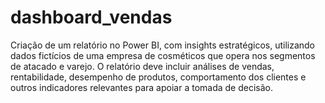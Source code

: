 # dashboard_vendas
Criação de um relatório no Power BI, com insights estratégicos, utilizando dados fictícios de uma empresa de cosméticos que opera nos segmentos de atacado e varejo. O relatório deve incluir análises de vendas, rentabilidade, desempenho de produtos, comportamento dos clientes e outros indicadores relevantes para apoiar a tomada de decisão.
